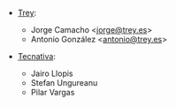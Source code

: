 - [Trey](https://www.trey.es):  
  - Jorge Camacho \<<jorge@trey.es>\>
  - Antonio González \<<antonio@trey.es>\>

- [Tecnativa](https://www.tecnativa.com/):  
  - Jairo Llopis
  - Stefan Ungureanu
  - Pilar Vargas
